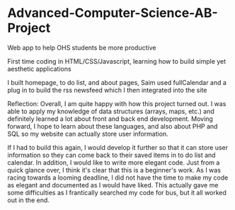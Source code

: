 # Advanced-Computer-Science-AB-Project

Web app to help OHS students be more productive

First time coding in HTML/CSS/Javascript, learning how to build simple yet aesthetic applications

I built homepage, to do list, and about pages, Saim used fullCalendar and a plug in to build the rss newsfeed which I then integrated into the site

Reflection: Overall, I am quite happy with how this project turned out. I was able to apply my knowledge of data structures (arrays, maps, etc.) and definitely learned a lot about front and back end development. Moving forward, I hope to learn about these languages, and also about PHP and SQL so my website can actually store user information.

If I had to build this again, I would develop it further so that it can store user information so they can come back to their saved items in to do list and calendar. In addition, I would like to write more elegant code. Just from a quick glance over, I think it's clear that this is a beginner's work. As I was racing towards a looming deadline, I did not have the time to make my code as elegant and documented as I would have liked. This actually gave me some difficulties as I frantically searched my code for bus, but it all worked out in the end. 
